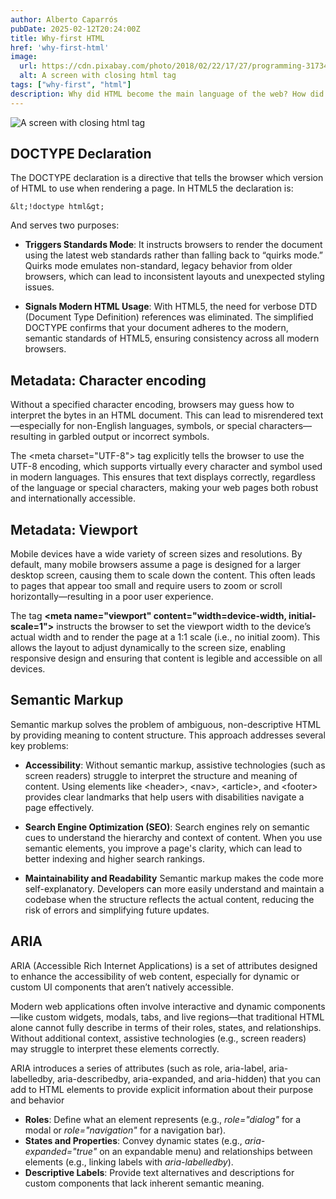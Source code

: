 ```yaml
---
author: Alberto Caparrós
pubDate: 2025-02-12T20:24:00Z
title: Why-first HTML
href: 'why-first-html'
image:
  url: https://cdn.pixabay.com/photo/2018/02/22/17/27/programming-3173456_960_720.png
  alt: A screen with closing html tag
tags: ["why-first", "html"]
description: Why did HTML become the main language of the web? How did it evolve to optimize its efficiency and facilitate the development of modern web pages?
---
```



![A screen with closing html tag](https://cdn.pixabay.com/photo/2018/02/22/17/27/programming-3173456_960_720.png)

## DOCTYPE Declaration

The DOCTYPE declaration is a directive that tells the browser which version of HTML to use when rendering a page. In HTML5 the declaration is:

```
&lt;!doctype html&gt;
```
And serves two purposes:

- **Triggers Standards Mode**:
It instructs browsers to render the document using the latest web standards rather than falling back to “quirks mode.” Quirks mode emulates non-standard, legacy behavior from older browsers, which can lead to inconsistent layouts and unexpected styling issues.

- **Signals Modern HTML Usage**:
With HTML5, the need for verbose DTD (Document Type Definition) references was eliminated. The simplified DOCTYPE confirms that your document adheres to the modern, semantic standards of HTML5, ensuring consistency across all modern browsers.

## Metadata: Character encoding

Without a specified character encoding, browsers may guess how to interpret the bytes in an HTML document. This can lead to misrendered text—especially for non-English languages, symbols, or special characters—resulting in garbled output or incorrect symbols.

The &lt;meta charset="UTF-8"&gt; tag explicitly tells the browser to use the UTF-8 encoding, which supports virtually every character and symbol used in modern languages. This ensures that text displays correctly, regardless of the language or special characters, making your web pages both robust and internationally accessible.

## Metadata: Viewport

Mobile devices have a wide variety of screen sizes and resolutions. By default, many mobile browsers assume a page is designed for a larger desktop screen, causing them to scale down the content. This often leads to pages that appear too small and require users to zoom or scroll horizontally—resulting in a poor user experience.

The tag **&lt;meta name="viewport" content="width=device-width, initial-scale=1"&gt;** instructs the browser to set the viewport width to the device’s actual width and to render the page at a 1:1 scale (i.e., no initial zoom). This allows the layout to adjust dynamically to the screen size, enabling responsive design and ensuring that content is legible and accessible on all devices.

## Semantic Markup

Semantic markup solves the problem of ambiguous, non-descriptive HTML by providing meaning to content structure. This approach addresses several key problems:

- **Accessibility**:
Without semantic markup, assistive technologies (such as screen readers) struggle to interpret the structure and meaning of content. Using elements like &lt;header&gt;, &lt;nav&gt;, &lt;article&gt;, and &lt;footer&gt; provides clear landmarks that help users with disabilities navigate a page effectively.

- **Search Engine Optimization (SEO)**:
Search engines rely on semantic cues to understand the hierarchy and context of content. When you use semantic elements, you improve a page's clarity, which can lead to better indexing and higher search rankings.

- **Maintainability and Readability**
Semantic markup makes the code more self-explanatory. Developers can more easily understand and maintain a codebase when the structure reflects the actual content, reducing the risk of errors and simplifying future updates.

## ARIA 

ARIA (Accessible Rich Internet Applications) is a set of attributes designed to enhance the accessibility of web content, especially for dynamic or custom UI components that aren’t natively accessible.

Modern web applications often involve interactive and dynamic components—like custom widgets, modals, tabs, and live regions—that traditional HTML alone cannot fully describe in terms of their roles, states, and relationships. Without additional context, assistive technologies (e.g., screen readers) may struggle to interpret these elements correctly.

ARIA introduces a series of attributes (such as role, aria-label, aria-labelledby, aria-describedby, aria-expanded, and aria-hidden) that you can add to HTML elements to provide explicit information about their purpose and behavior

- **Roles**: Define what an element represents (e.g., *role="dialog"* for a modal or *role="navigation"* for a navigation bar).
- **States and Properties**: Convey dynamic states (e.g., *aria-expanded="true"* on an expandable menu) and relationships between elements (e.g., linking labels with *aria-labelledby*).
- **Descriptive Labels**: Provide text alternatives and descriptions for custom components that lack inherent semantic meaning.

